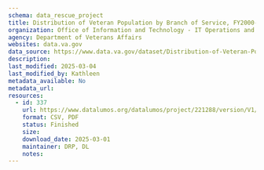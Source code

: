 ```yaml
---
schema: data_rescue_project 
title: Distribution of Veteran Population by Branch of Service, FY2000-2023
organization: Office of Information and Technology - IT Operations and Services (ITOPS)
agency: Department of Veterans Affairs
websites: data.va.gov
data_source: https://www.data.va.gov/dataset/Distribution-of-Veteran-Population-by-Branch-of-Se/9jky-i5tu
description: 
last_modified: 2025-03-04
last_modified_by: Kathleen
metadata_available: No
metadata_url: 
resources:
  - id: 337
    url: https://www.datalumos.org/datalumos/project/221288/version/V1/view
    format: CSV, PDF
    status: Finished
    size: 
    download_date: 2025-03-01
    maintainer: DRP, DL
    notes: 
---
```

